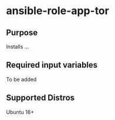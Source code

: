 # ansible-role-app-tor
## Purpose
Installs ...
## Required input variables
To be added
## Supported Distros
Ubuntu 16+
